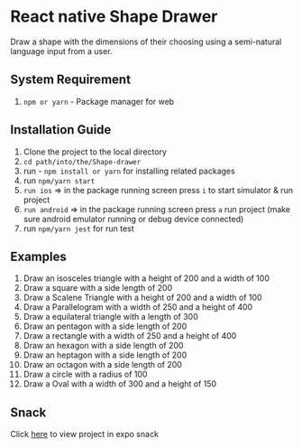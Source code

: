 # React native Shape Drawer
Draw a shape with the dimensions of their choosing using a semi-natural language input from a user.

## System Requirement ##
1. `npm or yarn` - Package manager for web

## Installation Guide ##
1. Clone the project to the local directory
2. `cd path/into/the/Shape-drawer`
3. run - `npm install or yarn` for installing related packages
4. run `npm/yarn start` 
5. `run ios` => in the package running screen press `i` to start simulator & run project
6. `run android`  => in the package running screen press `a`  run project (make sure android emulator running or debug device connected)
7. run `npm/yarn jest` for run test

## Examples ##
1. Draw an isosceles triangle with a height of 200 and a width of 100
2. Draw a square with a side length of 200
3. Draw a Scalene Triangle with a height of 200 and a width of 100
4. Draw a Parallelogram with a width of 250 and a height of 400
5. Draw a equilateral triangle with a length of 300
6. Draw an pentagon with a side length of 200
7. Draw a rectangle with a width of 250 and a height of 400
8. Draw an hexagon with a side length of 200
9. Draw an heptagon with a side length of 200
10. Draw an octagon with a side length of 200
11. Draw a circle with a radius of 100
12. Draw a Oval with a width of 300 and a height of 150

## Snack ##
Click [here](https://snack.expo.io/HJe3W7mXX) to view project in expo snack
